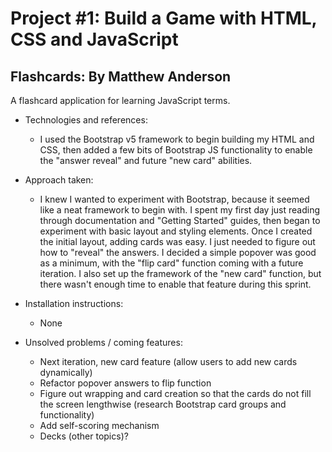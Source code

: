 # Project #1: Build a Game with HTML, CSS and JavaScript
## Flashcards: By Matthew Anderson

A flashcard application for learning JavaScript terms.

- Technologies and references:
    - I used the Bootstrap v5 framework to begin building my HTML and CSS, then added a few bits of Bootstrap JS functionality to enable the "answer reveal" and future "new card" abilities.

- Approach taken:
    - I knew I wanted to experiment with Bootstrap, because it seemed like a neat framework to begin with. I spent my first day just reading through documentation and "Getting Started" guides, then began to experiment with basic layout and styling elements. Once I created the initial layout, adding cards was easy. I just needed to figure out how to "reveal" the answers. I decided a simple popover was good as a minimum, with the "flip card" function coming with a future iteration. I also set up the framework of the "new card" function, but there wasn't enough time to enable that feature during this sprint.

- Installation instructions:
    - None

- Unsolved problems / coming features:
    - Next iteration, new card feature (allow users to add new cards dynamically)
    - Refactor popover answers to flip function
    - Figure out wrapping and card creation so that the cards do not fill the screen lengthwise (research Bootstrap card groups and functionality)
    - Add self-scoring mechanism
    - Decks (other topics)?